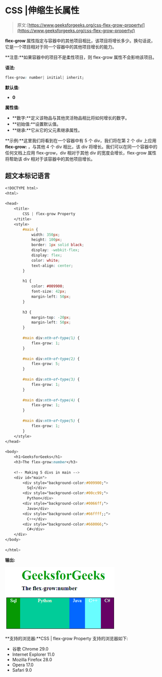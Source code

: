 # CSS |伸缩生长属性

> 原文:[https://www.geeksforgeeks.org/css-flex-grow-property/](https://www.geeksforgeeks.org/css-flex-grow-property/)

**flex-grow** 属性指定与容器中的其他项目相比，该项目将增长多少。换句话说，它是一个项目相对于同一个容器中的其他项目增长的能力。

**注意:**如果容器中的项目不是柔性项目，则 flex-grow 属性不会影响该项目。

**语法:**

```css
flex-grow: number| initial| inherit;
```

**默认值:**

*   **0**

**属性值:**

*   **数字:**定义该物品与其他灵活物品相比将如何增长的数字。
*   **初始值:**设置默认值。
*   **继承:**它从它的父元素继承属性。

**示例:**这里我们将看到在一个容器中有 5 个 div，我们将在第 2 个 div 上应用 **flex-grow:** ，与其他 4 个 div 相比，该 div 将增长。我们可以在同一个容器中的任何文档上应用 flex-grow，div 相对于其他 div 的宽度会增长，flex-grow 属性将帮助该 div 相对于该容器中的其他项目增长。

## 超文本标记语言

```css
<!DOCTYPE html>
<html>

<head>
    <title>
        CSS | flex-grow Property
    </title>
    <style>
        #main {
            width: 350px;
            height: 100px;
            border: 1px solid black;
            display: -webkit-flex;
            display: flex;
            color: white;
            text-align: center;
        }

        h1 {
            color: #009900;
            font-size: 42px;
            margin-left: 50px;
        }

        h3 {
            margin-top: -20px;
            margin-left: 50px;
        }

        #main div:nth-of-type(1) {
            flex-grow: 1;
        }

        #main div:nth-of-type(2) {
            flex-grow: 5;
        }

        #main div:nth-of-type(3) {
            flex-grow: 1;
        }

        #main div:nth-of-type(4) {
            flex-grow: 1;
        }

        #main div:nth-of-type(5) {
            flex-grow: 1;
        }
    </style>
</head>

<body>
    <h1>GeeksforGeeks</h1>
    <h3>The flex-grow:number</h3>

    <!-- Making 5 divs in main -->
    <div id="main">
        <div style="background-color:#009900;">
          Sql</div>
        <div style="background-color:#00cc99;">
          Python</div>
        <div style="background-color:#0066ff;">
          Java</div>
        <div style="background-color:#66ffff;;">
          C++</div>
        <div style="background-color:#660066;">
          C#</div>
    </div>
</body>

</html>       
```

**输出:**

![](img/c452fd5ec4dd0fe022db620a9a2adce6.png)

**支持的浏览器:**CSS | flex-grow Property 支持的浏览器如下:

*   谷歌 Chrome 29.0
*   Internet Explorer 11.0
*   Mozilla Firefox 28.0
*   Opera 17.0
*   Safari 9.0